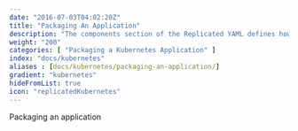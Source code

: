 ```yaml
---
date: "2016-07-03T04:02:20Z"
title: "Packaging An Application"
description: "The components section of the Replicated YAML defines how the containers will be created and started."
weight: "200"
categories: [ "Packaging a Kubernetes Application" ]
index: "docs/kubernetes"
aliases : [docs/kubernetes/packaging-an-application/]
gradient: "kubernetes"
hideFromList: true
icon: "replicatedKubernetes"
---
```


Packaging an application